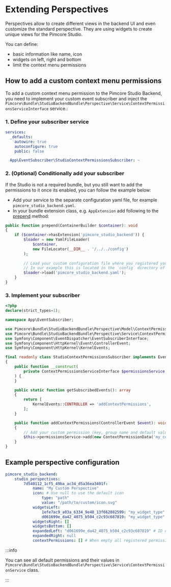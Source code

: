 # Extending Perspectives

Perspectives allow to create different views in the backend UI and even customize the standard perspective. They are using widgets to create unique views for the Pimcore Studio.

You can define:

- basic information like name, icon
- widgets on left, right and bottom
- limit the context menu permissions

## How to add a custom context menu permissions

To add a custom context menu permission to the Pimcore Studio Backend, you need to implement your custom event subscriber and inject the `Pimcore\Bundle\StudioBackendBundle\Perspective\Service\ContextPermissionsServiceInterface` service.:

### 1. Define your subscriber service

```yaml
services:
  _defaults:
    autowire: true
    autoconfigure: true
    public: false

  App\EventSubscriber\StudioContextPermissionsSubscriber: ~
```

### 2. (Optional) Conditionally add your subscriber

If the Studio is not a required bundle, but you still want to add the permissions to it once its enabled, you can follow the example below:

- Add your service to the separate configuration yaml file, for example `pimcore_studio_backend.yaml`.
- In your bundle extension class, e.g. `AppExtension` add following to the [prepend](https://symfony.com/doc/current/components/dependency_injection/compilation.html#prepending-configuration-passed-to-the-extension) method:

```php
public function prepend(ContainerBuilder $container): void
{
    if ($container->hasExtension('pimcore_studio_backend')) {
        $loader = new YamlFileLoader(
            $container,
            new FileLocator(__DIR__ . '/../../config')
        );
        
        // Load your custom configuration file where you registered your Event Subscriber
        // In our example this is located in the `config` directory of your bundle
        $loader->load('pimcore_studio_backend.yaml');
    }
}
```

### 3. Implement your subscriber

```php
<?php
declare(strict_types=1);

namespace App\EventSubscriber;

use Pimcore\Bundle\StudioBackendBundle\Perspective\Model\ContextPermissionData;
use Pimcore\Bundle\StudioBackendBundle\Perspective\Service\ContextPermissionsServiceInterface;
use Symfony\Component\EventDispatcher\EventSubscriberInterface;
use Symfony\Component\HttpKernel\Event\ControllerEvent;
use Symfony\Component\HttpKernel\KernelEvents;

final readonly class StudioContextPermissionsSubscriber implements EventSubscriberInterface
{
    public function __construct(
        private ContextPermissionsServiceInterface $permissionsService,
    ) {
    }

    public static function getSubscribedEvents(): array
    {
        return [
            KernelEvents::CONTROLLER => 'addContextPermissions',
        ];
    }

    public function addContextPermissions(ControllerEvent $event): void
    {
        // Add your custom permission (key, group name and default value)
        $this->permissionsService->add(new ContextPermissionData('my_custom_permission_key', 'group', false));
    }
}
```

## Example perspective configuration

```yaml
pimcore_studio_backend:
    studio_perspectives:
        7d540112_1cf5_49ba_ac34_d5a36ea3401f:
            name: "My Custom Perspective"
            icon: # Use null to use the default icon
                type: "path"
                value: "/path/to/custom/icon.svg"
            widgetsLeft:
                1efe7ac9_a03a_6334_9e48_13f662882599: "my_widget_type" # Array of widget ID => widget type
                d061699e_da42_4075_b504_c2c93c687819: "my_widget_type" # Array of widget ID => widget type
            widgetsRight: []
            widgetsBottom: []
            expandedLeft: "d061699e_da42_4075_b504_c2c93c687819" # ID of widget which should be expanded
            expandedRight: null
            contextPermissions: [] # When empty all registered permissions will be used with default values
```

:::info

You can see all default permissions and their values in `Pimcore\Bundle\StudioBackendBundle\Perspective\Service\ContextPermissionService` class.

:::
